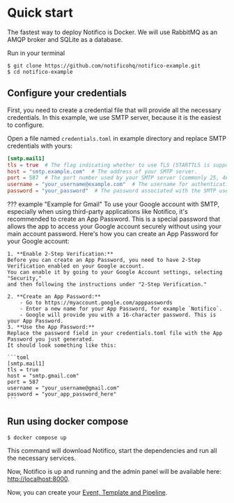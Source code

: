 # Quick start
The fastest way to deploy Notifico is Docker. We will use RabbitMQ as an AMQP broker and SQLite as a database.

Run in your terminal
```shell
$ git clone https://github.com/notificohq/notifico-example.git
$ cd notifico-example
```

## Configure your credentials
First, you need to create a credential file that will provide all the necessary credentials.
In this example, we use SMTP server, because it is the easiest to configure.

Open a file named `credentials.toml` in example directory and replace SMTP credentials with yours:

```toml
[smtp.mail1]
tls = true  # The flag indicating whether to use TLS (STARTTLS is supported, too)
host = "smtp.example.com"  # The address of your SMTP server.
port = 587  # The port number used by your SMTP server (commonly 25, 465, or 587).
username = "your_username@example.com"  # The username for authenticating with the SMTP server.
password = "your_password"  # The password associated with the SMTP username.
```

??? example "Example for Gmail"
    To use your Google account with SMTP, especially when using third-party applications like Notifico,
    it's recommended to create an App Password. This is a special password that allows the app to access your Google account
    securely without using your main account password. Here's how you can create an App Password for your Google account:

    1. **Enable 2-Step Verification:**
    Before you can create an App Password, you need to have 2-Step Verification enabled on your Google account.
    You can enable it by going to your Google Account settings, selecting "Security,"
    and then following the instructions under "2-Step Verification."

    2. **Create an App Password:**
        - Go to https://myaccount.google.com/apppasswords
        - Enter a new name for your App Password, for example `Notifico`.
        - Google will provide you with a 16-character password. This is your App Password.
    3. **Use the App Password:**
    Replace the password field in your credentials.toml file with the App Password you just generated.
    It should look something like this:

    ```toml
    [smtp.mail1]
    tls = true
    host = "smtp.gmail.com"
    port = 587
    username = "your_username@gmail.com"
    password = "your_app_password_here"
    ```

## Run using docker compose

```shell
$ docker compose up
```

This command will download Notifico, start the dependencies and run all the necessary services.

Now, Notifico is up and running and the admin panel will be available here: [http://localhost:8000](http://localhost:8000).

Now, you can create your [Event, Template and Pipeline](pipeline.md).
